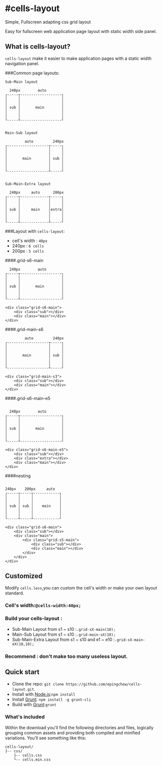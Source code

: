 #cells-layout
============

Simple, Fullscreen adapting css grid layout

Easy for fullscreen web application page layout with static width side panel.





## What is cells-layout?

`cells-layout` make it easier to make application pages with a static width navigation panel.

###Common page layouts:

```
Sub-Main layout

  240px        auto
┌-----┬-------------------┐
│     │                   │
│     │                   │
│ sub │       main        │
│     │                   │
│     │                   │
└-----┴-------------------┘


Main-Sub layout

         auto         240px 
┌-------------------┬-----┐
│                   │     │
│                   │     │
│       main        │ sub │
│                   │     │
│                   │     │
└-------------------┴-----┘


Sub-Main-Extra layout

  240px     auto      200px
┌-----┬-------------┬-----┐
│     │             │     │
│     │             │     │
│ sub │     main    │extra│
│     │             │     │
│     │             │     │
└-----┴-------------┴-----┘
```


###Layout with `cells-layout`:

* cell's width : `40px`
* 240px : `6 cells`
* 200px : `5 cells`

####.grid-s6-main

```
  240px        auto
┌-----┬-------------------┐
│     │                   │
│     │                   │
│ sub │       main        │
│     │                   │
│     │                   │
└-----┴-------------------┘

<div class="grid-s6-main">
    <div class="sub"></div>
    <div class="main"></div>
</div>
```

####.grid-main-s6

```
         auto         240px 
┌-------------------┬-----┐
│                   │     │
│                   │     │
│       main        │ sub │
│                   │     │
│                   │     │
└-------------------┴-----┘

<div class="grid-main-s3">
    <div class="sub"></div>
    <div class="main"></div>
</div>

```

####.grid-s6-main-e5
```

  240px        auto
┌-----┬-------------------┐
│     │                   │
│     │                   │
│ sub │       main        │
│     │                   │
│     │                   │
└-----┴-------------------┘

<div class="grid-s6-main-e5">
    <div class="sub"></div>
    <div class="extra"></div>
    <div class="main"></div>
</div>

```

####nesting
```

240px    200px     auto      
┌-----┬-----┬------------┐
│     │     │            │
│     │     │            │
│ sub │ sub │    main    │
│     │     │            │
│     │     │            │
└-----┴-----┴------------┘

<div class="grid-s6-main">
    <div class="sub"></div>
    <div class="main">
        <div class="grid-s5-main">
            <div class="sub"></div>
            <div class="main"></div>
        </div>
    </div>
</div>

```




## Customized

Modify `cells.less`,you can custom the cell's width or make your own layout standard.

### Cell's width:`@cells-width:40px;` 

### Build your cells-layout :
* Sub-Main Layout from s1 ~ s10 :`.grid-sX-main(10);`
* Main-Sub Layout from s1 ~ s10 :`.grid-main-sX(10);`
* Sub-Main-Extra Layout from s1 ~ s10 and e1 ~ e10 :`.grid-sX-main-eX(10,10);`

### Recommend : don't make too many useless layout.





## Quick start

* Clone the repo: `git clone https://github.com/epingchow/cells-layout.git`.
* Install with [Node.js](http://nodejs.org/):`npm install`
* Install [Grunt](http://gruntjs.com/): `npm install -g grunt-cli`
* Build with [Grunt](http://gruntjs.com/):`grunt`





### What's included

Within the download you'll find the following directories and files, logically grouping common assets and providing both compiled and minified variations. You'll see something like this:

```
cells-layout/
├-- css/
    ├-- cells.css
    └-- cells.min.css
```
